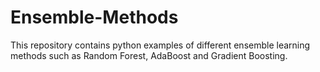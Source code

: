 # Ensemble-Methods

This repository contains python examples of different ensemble learning methods such as Random Forest, AdaBoost and Gradient Boosting.
